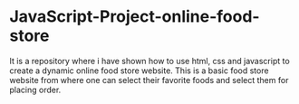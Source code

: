 # JavaScript-Project-online-food-store
It is a repository where i have shown how to use html, css and javascript to create a dynamic online food store website. This is a basic food store website from where one can select their favorite foods and select them for placing order.
